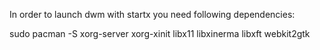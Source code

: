 In order to launch dwm with startx you need following dependencies:

sudo pacman -S xorg-server xorg-xinit libx11 libxinerma libxft webkit2gtk
